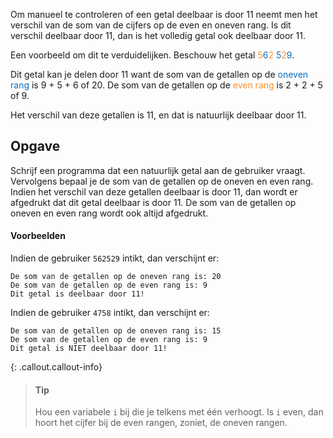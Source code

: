 Om manueel te controleren of een getal deelbaar is door 11 neemt men het verschil van de som van de cijfers op de even en oneven rang. Is dit verschil deelbaar door 11, dan is het volledig getal ook deelbaar door 11.

Een voorbeeld om dit te verduidelijken. Beschouw het getal <span style="color:#FF8E27">5</span><span style="color:#086FBD">6</span><span style="color:#FF8E27">2</span> <span style="color:#086FBD">5</span><span style="color:#FF8E27">2</span><span style="color:#086FBD">9</span>. 

Dit getal kan je delen door 11 want de som van de getallen op de <span style="color:#086FBD">oneven rang</span> is 9 + 5 + 6 of 20.
De som van de getallen op de <span style="color:#FF8E27">even rang</span> is 2 + 2 + 5 of 9.

Het verschil van deze getallen is 11, en dat is natuurlijk deelbaar door 11.

## Opgave

Schrijf een programma dat een natuurlijk getal aan de gebruiker vraagt. Vervolgens bepaal je de som van de getallen op de oneven en even rang. Indien het verschil van deze getallen deelbaar is door 11, dan wordt er afgedrukt dat dit getal deelbaar is door 11. De som van de getallen op oneven en even rang wordt ook altijd afgedrukt.

#### Voorbeelden
Indien de gebruiker `562529` intikt, dan verschijnt er:

```
De som van de getallen op de oneven rang is: 20
De som van de getallen op de even rang is: 9
Dit getal is deelbaar door 11!
```

Indien de gebruiker `4758` intikt, dan verschijnt er:

```
De som van de getallen op de oneven rang is: 15
De som van de getallen op de even rang is: 9
Dit getal is NIET deelbaar door 11!
```

{: .callout.callout-info}
> #### Tip
> Hou een variabele `i` bij die je telkens met één verhoogt. 
> Is `i` even, dan hoort het cijfer bij de even rangen, zoniet, de oneven rangen.
